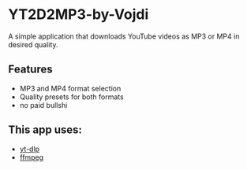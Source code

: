 # YT2D2MP3-by-Vojdi

A simple application that downloads YouTube videos as MP3 or MP4 in desired quality.

## Features

- MP3 and MP4 format selection
- Quality presets for both formats
- no paid bullshi



## This app uses:

- [yt-dlp](https://github.com/yt-dlp/yt-dlp)
- [ffmpeg](https://ffmpeg.org)


